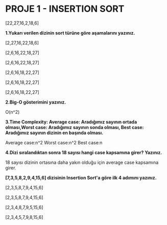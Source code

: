 #  PROJE 1 - INSERTION SORT

[22,27,16,2,18,6]

**1.Yukarı verilen dizinin sort türüne göre aşamalarını yazınız.**


[2,27,16,22,18,6]

[2,6,16,22,18,27]

[2,6,16,22,18,27]

[2,6,16,18,22,27]

[2,6,16,18,22,27]

[2,6,16,18,22,27]


**2.Big-O gösterimini yazınız.**

O(n^2)

**3.Time Complexity: Average case: Aradığımız sayının ortada olması,Worst case: Aradığımız sayının sonda olması, Best case: Aradığımız sayının dizinin en başında olması.**

 Average case:n^2
 Worst case:n^2
 Best case:n

**4.Dizi sıralandıktan sonra 18 sayısı hangi case kapsamına girer? Yazınız.**

 18 sayısı dizinin ortasına daha yakın olduğu için average case kapsamına girer.
 
**[7,3,5,8,2,9,4,15,6] dizisinin Insertion Sort'a göre ilk 4 adımını yazınız.**
 
 [2,3,5,8,7,9,4,15,6]
 
 [2,3,5,8,7,9,4,15,6]
 
 [2,3,4,8,7,9,5,15,6]
 
 [2,3,4,5,7,9,8,15,6]
 
 
